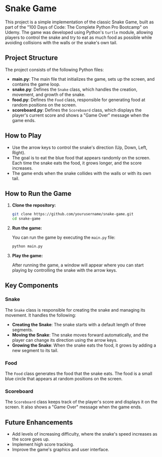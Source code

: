 
# Snake Game

This project is a simple implementation of the classic Snake Game, built as part of the "100 Days of Code: The Complete Python Pro Bootcamp" on Udemy. The game was developed using Python's `turtle` module, allowing players to control the snake and try to eat as much food as possible while avoiding collisions with the walls or the snake's own tail.

## Project Structure

The project consists of the following Python files:

- **main.py**: The main file that initializes the game, sets up the screen, and contains the game loop.
- **snake.py**: Defines the `Snake` class, which handles the creation, movement, and growth of the snake.
- **food.py**: Defines the `Food` class, responsible for generating food at random positions on the screen.
- **scoreboard.py**: Defines the `Scoreboard` class, which displays the player's current score and shows a "Game Over" message when the game ends.

## How to Play

- Use the arrow keys to control the snake's direction (Up, Down, Left, Right).
- The goal is to eat the blue food that appears randomly on the screen. Each time the snake eats the food, it grows longer, and the score increases.
- The game ends when the snake collides with the walls or with its own tail.

## How to Run the Game

1. **Clone the repository:**

   ```bash
   git clone https://github.com/yourusername/snake-game.git
   cd snake-game
   ```

2. **Run the game:**

   You can run the game by executing the `main.py` file:

   ```bash
   python main.py
   ```

3. **Play the game:**

   After running the game, a window will appear where you can start playing by controlling the snake with the arrow keys.

## Key Components

### Snake

The `Snake` class is responsible for creating the snake and managing its movement. It handles the following:

- **Creating the Snake**: The snake starts with a default length of three segments.
- **Moving the Snake**: The snake moves forward automatically, and the player can change its direction using the arrow keys.
- **Growing the Snake**: When the snake eats the food, it grows by adding a new segment to its tail.

### Food

The `Food` class generates the food that the snake eats. The food is a small blue circle that appears at random positions on the screen.

### Scoreboard

The `Scoreboard` class keeps track of the player's score and displays it on the screen. It also shows a "Game Over" message when the game ends.

## Future Enhancements

- Add levels of increasing difficulty, where the snake's speed increases as the score goes up.
- Implement high score tracking.
- Improve the game's graphics and user interface.

